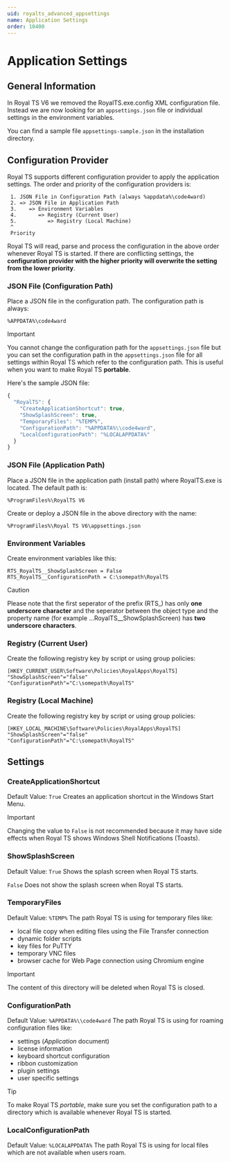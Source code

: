 ```yaml
---
uid: royalts_advanced_appsettings
name: Application Settings
order: 10400
---
```


# Application Settings

## General Information
In Royal TS V6 we removed the RoyalTS.exe.config XML configuration file. Instead we are now looking for an `appsettings.json` file or individual settings in the environment variables.  

You can find a sample file `appsettings-sample.json` in the installation directory.  

## Configuration Provider
Royal TS supports different configuration provider to apply the application settings. The order and priority of the configuration providers is:
```none
 1. JSON File in Configuration Path (always %appdata%\code4ward)
 2. => JSON File in Application Path
 3.    => Environment Variables
 4.       => Registry (Current User)
 5.          => Registry (Local Machine)
 ^
 Priority
```
Royal TS will read, parse and process the configuration in the above order whenever Royal TS is started. If there are conflicting settings, the **configuration provider with the higher priority will overwrite the setting from the lower priority**.

### JSON File (Configuration Path)
Place a JSON file in the configuration path. The configuration path is always:
```batchfile
%APPDATA%\code4ward
```
> [!IMPORTANT]
> You cannot change the configuration path for the `appsettings.json` file but you can set the configuration path in the `appsettings.json` file for all settings within Royal TS which refer to the configuration path. This is useful when you want to make Royal TS **portable**.

Here's the sample JSON file:
```javascript
{
  "RoyalTS": {
    "CreateApplicationShortcut": true,
    "ShowSplashScreen": true,
    "TemporaryFiles": "%TEMP%",
    "ConfigurationPath": "%APPDATA%\\code4ward",
    "LocalConfigurationPath": "%LOCALAPPDATA%"
  } 
}
```

### JSON File (Application Path)
Place a JSON file in the application path (install path) where RoyalTS.exe is located. The default path is:
```batchfile
%ProgramFiles%\RoyalTS V6
```
Create or deploy a JSON file in the above directory with the name:
```batchfile
%ProgramFiles%\Royal TS V6\appsettings.json
```

### Environment Variables
Create environment variables like this:
```batchfile
RTS_RoyalTS__ShowSplashScreen = False
RTS_RoyalTS__ConfigurationPath = C:\somepath\RoyalTS
```
> [!CAUTION]
> Please note that the first seperator of the prefix (RTS_) has only **one underscore character** and the seperator between the object type and the property name (for example ...RoyalTS__ShowSplashScreen) has **two underscore characters**.

### Registry (Current User)
Create the following registry key by script or using group policies:
```batchfile
[HKEY_CURRENT_USER\Software\Policies\RoyalApps\RoyalTS]
"ShowSplashScreen"="false"
"ConfigurationPath"="C:\somepath\RoyalTS"
```

### Registry (Local Machine)
Create the following registry key by script or using group policies:
```batchfile
[HKEY_LOCAL_MACHINE\Software\Policies\RoyalApps\RoyalTS]
"ShowSplashScreen"="false"
"ConfigurationPath"="C:\somepath\RoyalTS"
```

## Settings

### CreateApplicationShortcut
Default Value: `True`
Creates an application shortcut in the Windows Start Menu.

> [!IMPORTANT]
> Changing the value to `False` is not recommended because it may have side effects when Royal TS shows Windows Shell Notifications (Toasts).

### ShowSplashScreen
Default Value: `True`
Shows the splash screen when Royal TS starts.

`False`
Does not show the splash screen when Royal TS starts.

### TemporaryFiles
Default Value: `%TEMP%`
The path Royal TS is using for temporary files like:
- local file copy when editing files using the File Transfer connection
- dynamic folder scripts
- key files for PuTTY
- temporary VNC files
- browser cache for Web Page connection using Chromium engine

> [!IMPORTANT]
> The content of this directory will be deleted when Royal TS is closed.

### ConfigurationPath
Default Value: `%APPDATA%\\code4ward`
The path Royal TS is using for roaming configuration files like:
- settings (*Application* document)
- license information
- keyboard shortcut configuration
- ribbon customization
- plugin settings
- user specific settings

> [!TIP]
> To make Royal TS *portable*, make sure you set the configuration path to a directory which is available whenever Royal TS is started.

### LocalConfigurationPath
Default Value: `%LOCALAPPDATA%`
The path Royal TS is using for local files which are not available when users roam.
